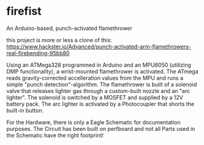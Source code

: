 # firefist
An Arduino-based, punch-activated flamethrower

this project is more or less a clone of this: https://www.hackster.io/Advanced/punch-activated-arm-flamethrowers-real-firebending-95bb80

Using an ATMega328 programmed in Arduino and an MPU6050 (utilizing DMP functionality), a wrist-mounted flamethrower is activated. The ATmega reads gravity-corrected accelleration values from the MPU and runs a simple "punch detection"-algorithm.
The flamethrower is built of a solenoid valve that releases lighter gas through a custom-built nozzle and an "arc lighter". The solenoid is switched by a MOSFET and supplied by a 12V battery pack. The arc lighter is activated by a Photocoupler that shorts the built-in button.

For the Hardware, there is only a Eagle Schematic for documentation purposes. The Circuit has been built on perfboard and not all Parts used in the Schematic have the right footprint!
